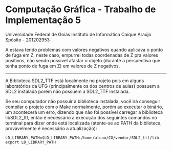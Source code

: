 # Computação Gráfica - Trabalho de Implementação 5

Universidade Federal de Goiás
Instituto de Informática
Caíque Araújo Spósito - 201202953


A estava tendo problemas com valores negativos quando aplicava o ponto de fuga em Z, neste caso, empurrei todas coordenadas de Z pra valores positivos, não sendo possível afastar o objeto (durante a perspectiva que tenha ponto de fuga em Z) em valores de Z negativos.

---------------
A Biblioteca SDL2_TTF está localmente no projeto pois em alguns laboratórios da UFG (principalmente os dos centros de aulas) possuem a SDL2 instalada porém não possuem a SDL2_TTF instalada. 

Se seu computador não possuir a biblioteca instalada, você irá conseguir compilar o projeto com o Make normalmente, porém ao executar o binário, um acontecerá um erro, dizendo que não foi possível carregar a biblioteca libSDL2_ttf, então é necessário a execução dos seguintes comandos no terminal para dizer onde está localizada (atente-se ao PATH da biblioteca, provavelmente é necessário a atualização):

```
LD_LIBRARY_PATH=$LD_LIBRARY_PATH:/home/aluno/CG/vendor/SDL2_ttf/lib
export LD_LIBRARY_PATH
```
